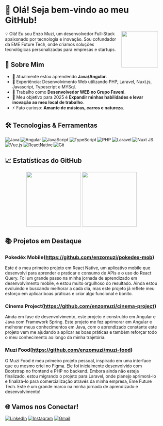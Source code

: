 # 👋 Olá! Seja bem-vindo ao meu GitHub!

<img align="right" src="https://github.githubassets.com/images/modules/logos_page/GitHub-Mark.png" width="120">

💡 Olá! Eu sou Enzo Muzi, um desenvolvedor Full-Stack apaixonado por tecnologia e inovação. Sou cofundador da EME Future Tech, onde criamos soluções tecnológicas personalizadas para empresas e startups.


## 🚀 Sobre Mim

- 🌱 Atualmente estou aprendendo **Java/Angular**.
- 🔹 Experiência: Desenvolvimento Web utilizando PHP, Laravel, Nuxt.js, Javascript, Typescript e MYSql.
- 💼 Trabalho como **Desenvolvedor WEB no Grupo Faveni**.
- 🎯 Meu objetivo para 2025 é **Expandir minhas habilidades e levar inovação ao meu local de trabalho**.
- ⚡ Fato curioso: **Amante de músicas, carros e natureza**.


## 🛠️ Tecnologias & Ferramentas

![Java](https://img.shields.io/badge/java-%23ED8B00.svg?style=for-the-badge&logo=openjdk&logoColor=white)
![Angular](https://img.shields.io/badge/angular-%23FF2D20.svg?style=for-the-badge&logo=angular&logoColor=white)
![JavaScript](https://img.shields.io/badge/JavaScript-F7DF1E?style=for-the-badge&logo=javascript&logoColor=black)
![TypeScript](https://img.shields.io/badge/TypeScript-007ACC?style=for-the-badge&logo=typescript&logoColor=white)
![PHP](https://img.shields.io/badge/PHP-777BB4?style=for-the-badge&logo=php&logoColor=white)
![Laravel](https://img.shields.io/badge/laravel-%23FF2D20.svg?style=for-the-badge&logo=laravel&logoColor=white)
![Nuxt JS](https://img.shields.io/badge/Nuxt-002E3B?style=for-the-badge&logo=nuxt.js&logoColor=#00DC82)
![Vue.js](https://img.shields.io/badge/vue.js-%2335495e.svg?style=for-the-badge&logo=vuedotjs&logoColor=%234FC08D)
![ReactNative](https://img.shields.io/badge/ReactNative-20232A?style=for-the-badge&logo=react&logoColor=61DAFB)
![Git](https://img.shields.io/badge/GIT-E44C30?style=for-the-badge&logo=git&logoColor=white)


## 📈 Estatísticas do GitHub

<div align="center">
  <img height="180em" src="https://github-readme-stats.vercel.app/api?username=enzomuzi&show_icons=true&theme=dracula&include_all_commits=true&count_private=true"/>
  <img height="180em" src="https://github-readme-stats.vercel.app/api/top-langs/?username=enzomuzi&layout=compact&langs_count=7&theme=dracula"/>
</div>


## 📚 Projetos em Destaque

### Pokedéx Mobile(https://github.com/enzomuzi/pokedex-mob)
Este é o meu primeiro projeto em React Native, um aplicativo mobile que desenvolvi para aprender e praticar o consumo de APIs e o uso do React Query. Foi um grande passo na minha jornada de aprendizado em desenvolvimento mobile, e estou muito orgulhoso do resultado. Ainda estou evoluindo e buscando melhorar a cada dia, mas este projeto já reflete meu esforço em aplicar boas práticas e criar algo funcional e bonito.

### Cinema Project(https://github.com/enzomuzi/cinema-project)
Ainda em fase de desenvolvimento, este projeto é construído em Angular e Java com Framework Spring. Este projeto me fez aprimorar em Angular e melhorar meus conhecimentos em Java, com o aprendizado constante este projeto vem me ajudando a aplicar as boas práticas e também reforçar todo o meu conhecimento ao longo da minha trajetória.

### Muzi Food(https://github.com/enzomuzi/muzi-food)
O Muzi Food é meu primeiro projeto pessoal, inspirado em uma interface que eu mesmo criei no Figma. Ele foi inicialmente desenvolvido com Bootstrap no frontend e PHP no backend. Embora ainda não esteja finalizado, estou migrando o projeto para Laravel, onde planejo aprimorá-lo e finalizá-lo para comercialização através da minha empresa, Eme Future Tech. Este é um grande marco na minha jornada de aprendizado e desenvolvimento! 


## 🌐 Vamos nos Conectar!

[![LinkedIn](https://img.shields.io/badge/-LinkedIn-0077B5?logo=linkedin&logoColor=white&style=flat-square)](https://www.linkedin.com/in/enzomuzi/)
[![Instagram](https://img.shields.io/badge/-Instagram-E4405F?logo=instagram&logoColor=white&style=flat-square)](https://www.instagram.com/hermidorff/)
[![Gmail](https://img.shields.io/badge/-Gmail-D14836?logo=gmail&logoColor=white&style=flat-square)](mailto:enzomuzi7@gmail.com)
